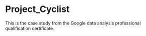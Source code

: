 # Project_Cyclist
This is the case study from the Google data analysis professional qualification certificate. 
